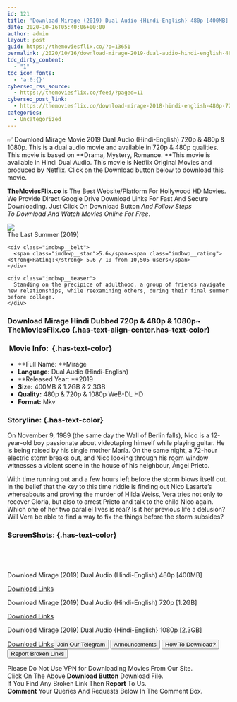 ```yaml
---
id: 121
title: 'Download Mirage (2019) Dual Audio {Hindi-English} 480p [400MB] || 720p [1.2GB] || 1080p [2.3GB]'
date: 2020-10-16T05:40:06+00:00
author: admin
layout: post
guid: https://themoviesflix.co/?p=13651
permalink: /2020/10/16/download-mirage-2019-dual-audio-hindi-english-480p-400mb-720p-1-2gb-1080p-2-3gb/
tdc_dirty_content:
  - "1"
tdc_icon_fonts:
  - 'a:0:{}'
cyberseo_rss_source:
  - https://themoviesflix.co/feed/?paged=11
cyberseo_post_link:
  - https://themoviesflix.co/download-mirage-2018-hindi-english-480p-720p-1080p/
categories:
  - Uncategorized
---
```

✅ Download Mirage&nbsp;Movie&nbsp;2019 Dual Audio (Hindi-English)&nbsp;720p&nbsp;&&nbsp;480p&nbsp;& 1080p. This is&nbsp;a&nbsp;dual audio&nbsp;movie and available in&nbsp;720p&nbsp;&&nbsp;480p&nbsp;qualities. This movie is based on&nbsp;**Drama, Mystery, Romance.&nbsp;**This movie is available in Hindi Dual Audio. This movie is Netflix Original Movies and produced by Netflix. Click on the Download button below to download this movie.

**TheMoviesFlix.co**&nbsp;is The Best Website/Platform For Hollywood HD Movies. We Provide Direct Google Drive Download Links For Fast And Secure Downloading. Just Click On Download Button&nbsp;_And Follow Steps To&nbsp;Download And Watch Movies Online For Free_.

<div class="imdbwp imdbwp--movie dark">
  <div class="imdbwp__thumb">
    <a class="imdbwp__link" target="_blank" title="The Last Summer" href="https://www.imdb.com/title/tt7957694/" rel="nofollow noopener noreferrer"><img class="imdbwp__img" src="https://m.media-amazon.com/images/M/MV5BMTg3NTQ5Mjc1N15BMl5BanBnXkFtZTgwNzg0MjU4NzM@._V1_SX300.jpg" /></a>
  </div>
  
  <div class="imdbwp__content">
    <div class="imdbwp__header">
      <span class="imdbwp__title">The Last Summer</span> (2019)
    </div>
    
    <div class="imdbwp__belt">
      <span class="imdbwp__star">5.6</span><span class="imdbwp__rating"><strong>Rating:</strong> 5.6 / 10 from 10,505 users</span>
    </div>
    
    <div class="imdbwp__teaser">
      Standing on the precipice of adulthood, a group of friends navigate new relationships, while reexamining others, during their final summer before college.
    </div>
  </div>
</div>

### Download Mirage Hindi&nbsp;Dubbed 720p & 480p & 1080p~ **TheMoviesFlix.co** {.has-text-align-center.has-text-color}

### &nbsp;Movie Info:&nbsp; {.has-text-color}

  * **Full Name:&nbsp;**Mirage
  * **Language:**&nbsp;Dual Audio (Hindi-English)
  * **Released Year:&nbsp;**2019
  * **Size:**&nbsp;400MB & 1.2GB & 2.3GB
  * **Quality:**&nbsp;480p & 720p & 1080p WeB-DL HD
  * **Format:**&nbsp;Mkv

### Storyline: {.has-text-color}

On November 9, 1989 (the same day the Wall of Berlin falls), Nico is a 12-year-old boy passionate about videotaping himself while playing guitar. He is being raised by his single mother María. On the same night, a 72-hour electric storm breaks out, and Nico looking through his room window witnesses a violent scene in the house of his neighbour, Ángel Prieto.

With time running out and a few hours left before the storm blows itself out. In the belief that the key to this time riddle is finding out Nico Lasarte’s whereabouts and proving the murder of Hilda Weiss, Vera tries not only to recover Gloria, but also to arrest Prieto and talk to the child Nico again. Which one of her two parallel lives is real? Is it her previous life a delusion? Will Vera be able to find a way to fix the things before the storm subsides?

### ScreenShots: {.has-text-color}

<div class="wp-block-image">
  <figure class="aligncenter"><img src="https://i.imgur.com/hSM56bG.jpg" alt /></figure>
</div>

<div class="wp-block-image">
  <figure class="aligncenter"><img src="https://i.imgur.com/X0g3730.jpg" alt /></figure>
</div>

<div class="wp-block-image">
  <figure class="aligncenter"><img src="https://i.imgur.com/gHgx8TF.jpg" alt /></figure>
</div>

<div class="wp-block-image">
  <figure class="aligncenter"><img src="https://i.imgur.com/du8v5eh.jpg" alt /></figure>
</div>

<p class="has-text-align-center has-text-color has-medium-font-size">
  Download Mirage (2019) Dual Audio (Hindi-English) 480p [400MB]
</p>

<span class="mb-center maxbutton-3-center"><span class="maxbutton-3-container mb-container"><a class="maxbutton-3 maxbutton maxbutton-post-button" target="_blank" rel="nofollow noopener noreferrer" href="https://coinquint.com/a13510/"><span class="mb-text">Download Links</span></a></span></span>

<p class="has-text-align-center has-text-color has-medium-font-size">
  Download Mirage (2019) Dual Audio (Hindi-English) 720p [1.2GB]
</p>

<span class="mb-center maxbutton-3-center"><span class="maxbutton-3-container mb-container"><a class="maxbutton-3 maxbutton maxbutton-post-button" target="_blank" rel="nofollow noopener noreferrer" href="https://coinquint.com/a13512/"><span class="mb-text">Download Links</span></a></span></span>

<p class="has-text-align-center has-text-color has-medium-font-size">
  Download Mirage (2019) Dual Audio {Hindi-English} 1080p [2.3GB]
</p>

<span class="mb-center maxbutton-3-center"><span class="maxbutton-3-container mb-container"><a class="maxbutton-3 maxbutton maxbutton-post-button" target="_blank" rel="nofollow noopener noreferrer" href="https://coinquint.com/a13515/"><span class="mb-text">Download Links</span></a></span></span><a href="https://t.me/themoviesflixcom" target="_blank" data-wpel-link="external" rel="nofollow external noopener noreferrer"><button class="button button5">Join Our Telegram</button></a> <a href="https://themoviesflix.co/download-mirage-2018-hindi-english-480p-720p-1080p/#" target="_blank" data-wpel-link="external" rel="nofollow external noopener noreferrer"><button class="button button5">Announcements</button></a> <a href="https://themoviesflix.com/how-to-download/" target="_blank" data-wpel-link="external" rel="nofollow external noopener noreferrer"><button class="button button5">How To Download?</button></a> <a href="https://themoviesflix.co/download-mirage-2018-hindi-english-480p-720p-1080p/#" target="_blank" data-wpel-link="external" rel="nofollow external noopener noreferrer"><button class="button button5">Report Broken Links</button></a> 

<div class="alert alert-danger">
  Please Do Not Use VPN for Downloading Movies From Our Site.
</div>

<div class="alert alert-success">
  Click On The Above <strong>Download Button</strong> Download File.
</div>

<div class="alert alert-warning">
  If You Find Any Broken Link Then <strong>Report</strong> To Us.
</div>

<div class="alert alert-info">
  <strong>Comment</strong> Your Queries And Requests Below In The Comment Box.
</div>